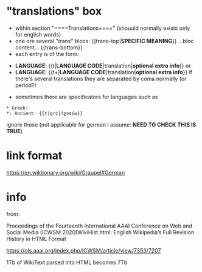 # "translations" box

- within section "====Translations====" (shouuld normally exists only for english words)
- one ore several "trans" blocs:
{{trans-top|**SPECIFIC MEANING**}}
...bloc content...
{{trans-bottom}}
- each entry is of the form:
* **LANGUAGE**: {{t|**LANGUAGE CODE**|translation|**optional extra info**}}
or
* **LANGUAGE**: {{t+|**LANGUAGE CODE**|translation|**optional extra info**}}
if there's several translations they are separated by coma normally (or period?)
- sometimes there are specificators for languages such as
```
* Greek:
*: Ancient: {{t|grc|ἰχνεύω}}
```
ignore those (not applicable for german i assume: **NEED TO CHECK THIS IS TRUE**)

# link format
https://en.wiktionary.org/wiki/Graupel#German

# info

from:

Proceedings of the Fourteenth International AAAI Conference on Web and Social Media (ICWSM 2020)WikiHist.html: English Wikipedia’s Full Revision History in HTML Format

https://ojs.aaai.org/index.php/ICWSM/article/view/7353/7207


1Tb of WikiText parsed into HTML becomes 7Tb

